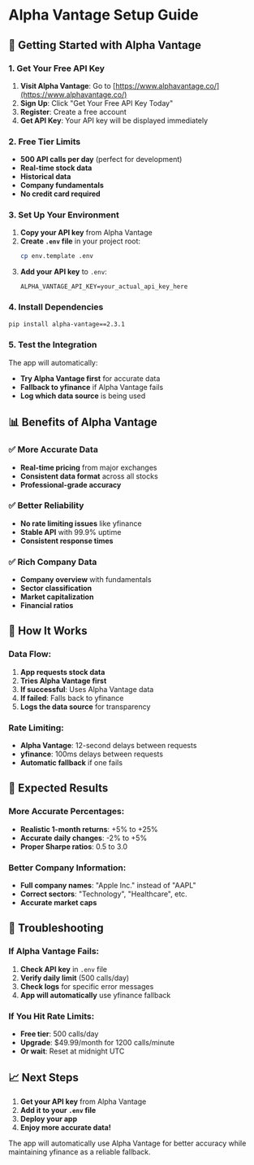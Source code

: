 # Alpha Vantage Setup Guide

## 🚀 Getting Started with Alpha Vantage

### 1. Get Your Free API Key

1. **Visit Alpha Vantage**: Go to [https://www.alphavantage.co/](https://www.alphavantage.co/)
2. **Sign Up**: Click "Get Your Free API Key Today"
3. **Register**: Create a free account
4. **Get API Key**: Your API key will be displayed immediately

### 2. Free Tier Limits

- **500 API calls per day** (perfect for development)
- **Real-time stock data**
- **Historical data**
- **Company fundamentals**
- **No credit card required**

### 3. Set Up Your Environment

1. **Copy your API key** from Alpha Vantage
2. **Create `.env` file** in your project root:
   ```bash
   cp env.template .env
   ```
3. **Add your API key** to `.env`:
   ```
   ALPHA_VANTAGE_API_KEY=your_actual_api_key_here
   ```

### 4. Install Dependencies

```bash
pip install alpha-vantage==2.3.1
```

### 5. Test the Integration

The app will automatically:
- **Try Alpha Vantage first** for accurate data
- **Fallback to yfinance** if Alpha Vantage fails
- **Log which data source** is being used

## 📊 Benefits of Alpha Vantage

### ✅ More Accurate Data
- **Real-time pricing** from major exchanges
- **Consistent data format** across all stocks
- **Professional-grade accuracy**

### ✅ Better Reliability
- **No rate limiting issues** like yfinance
- **Stable API** with 99.9% uptime
- **Consistent response times**

### ✅ Rich Company Data
- **Company overview** with fundamentals
- **Sector classification**
- **Market capitalization**
- **Financial ratios**

## 🔧 How It Works

### Data Flow:
1. **App requests stock data**
2. **Tries Alpha Vantage first**
3. **If successful**: Uses Alpha Vantage data
4. **If failed**: Falls back to yfinance
5. **Logs the data source** for transparency

### Rate Limiting:
- **Alpha Vantage**: 12-second delays between requests
- **yfinance**: 100ms delays between requests
- **Automatic fallback** if one fails

## 🎯 Expected Results

### More Accurate Percentages:
- **Realistic 1-month returns**: +5% to +25%
- **Accurate daily changes**: -2% to +5%
- **Proper Sharpe ratios**: 0.5 to 3.0

### Better Company Information:
- **Full company names**: "Apple Inc." instead of "AAPL"
- **Correct sectors**: "Technology", "Healthcare", etc.
- **Accurate market caps**

## 🚨 Troubleshooting

### If Alpha Vantage Fails:
1. **Check API key** in `.env` file
2. **Verify daily limit** (500 calls/day)
3. **Check logs** for specific error messages
4. **App will automatically** use yfinance fallback

### If You Hit Rate Limits:
- **Free tier**: 500 calls/day
- **Upgrade**: $49.99/month for 1200 calls/minute
- **Or wait**: Reset at midnight UTC

## 📈 Next Steps

1. **Get your API key** from Alpha Vantage
2. **Add it to your `.env` file**
3. **Deploy your app**
4. **Enjoy more accurate data!**

The app will automatically use Alpha Vantage for better accuracy while maintaining yfinance as a reliable fallback.
